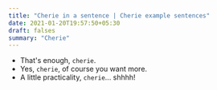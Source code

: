 ```yaml
---
title: "Cherie in a sentence | Cherie example sentences"
date: 2021-01-20T19:57:50+05:30
draft: falses
summary: "Cherie"
---
```

- That's enough, `cherie`.
- Yes, `cherie`, of course you want more.
- A little practicality, `cherie`... shhhh!
                 
